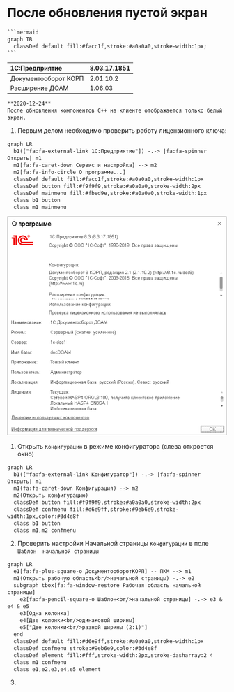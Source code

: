 # После обновления пустой экран

    ```mermaid
    graph TB
      classDef default fill:#facc1f,stroke:#a0a0a0,stroke-width:1px;
    ```

|1C:Предприятие|8.03.17.1851
|:--- |:--- 
|Документооборот КОРП|2.01.10.2
|Расширение ДОАМ|1.06.03

``` danger
**2020-12-24**  
После обновления компонентов C++ на клиенте отображается только белый экран.
```

1. Первым делом необходимо проверить работу лицензионного ключа:
``` mermaid
graph LR
  b1(["fa:fa-external-link 1С:Предприятие"]) -.-> |fa:fa-spinner Открыть| m1
  m1[fa:fa-caret-down Сервис и настройка] --> m2
  m2[fa:fa-info-circle О программе...]
  classDef default fill:#facc1f,stroke:#a0a0a0,stroke-width:1px
  classDef button fill:#f9f9f9,stroke:#a0a0a0,stroke-width:2px
  classDef mainmenu fill:#fbed9e,stroke:#a0a0a0,stroke-width:1px
  class b1 button
  class m1 mainmenu
```
![about](images/about.png)

1. Открыть `Конфигурацию` в режиме конфигуратора (слева откроется окно)
``` mermaid
graph LR
  b1(["fa:fa-external-link Конфигуратор"]) -.-> |fa:fa-spinner Открыть| m1
  m1(fa:fa-caret-down Конфигурация) --> m2
  m2(Открыть конфигурацию)
  classDef button fill:#f9f9f9,stroke:#a0a0a0,stroke-width:2px
  classDef confmenu fill:#d6e9ff,stroke:#9eb6e9,stroke-width:1px,color:#3d4e8f
  class b1 button
  class m1,m2 confmenu
```
2. Проверить настройки Начальной страницы `Конфигурации` в поле `Шаблон 
начальной страницы`
``` mermaid
graph LR
  e1[fa:fa-plus-square-o ДокументооборотКОРП] -- ПКМ --> m1
  m1(Открыть рабочую область<br/>начальной страницы) -.-> e2
  subgraph tbox[fa:fa-window-restore Рабочая область начальной страницы]
    e2[fa:fa-pencil-square-o Шаблон<br/>начальной страницы] -.-> e3 & e4 & e5
    e3[Одна колонка]
    e4[Две колонки<br/>одинаковой ширины]
    e5["Две колонки<br/>разной ширины (2:1)"]
  end
  classDef default fill:#d6e9ff,stroke:#a0a0a0,stroke-width:1px
  classDef confmenu stroke:#9eb6e9,color:#3d4e8f
  classDef element fill:#fff,stroke-width:2px,stroke-dasharray:2 4
  class m1 confmenu
  class e1,e2,e3,e4,e5 element
```
3. 
